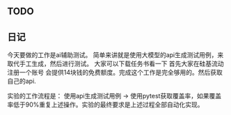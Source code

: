 ## TODO



## 日记

今天要做的工作是ai辅助测试。  简单来讲就是使用大模型的api生成测试用例，来取代手工生成，然后进行测试。
大家可以下载任务书看一下
首先大家在硅基流动注册一个账号  会提供14块钱的免费额度。完成这个工作是完全够用的。然后获取自己的api.

实验的工作流程是： 使用api生成测试用例 -> 使用pytest获取覆盖率，如果覆盖率低于90%重复上述操作。实验的最终要求是上述过程全部自动化实现。